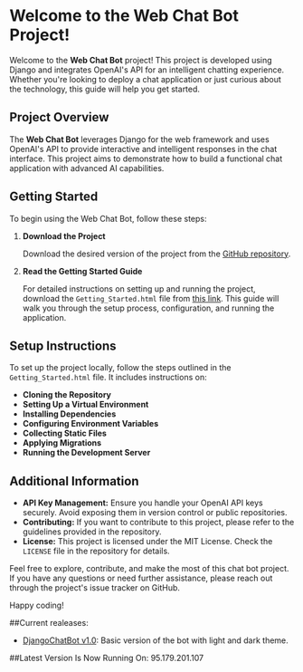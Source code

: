 # Welcome to the Web Chat Bot Project!

Welcome to the **Web Chat Bot** project! This project is developed using Django and integrates OpenAI's API for an intelligent chatting experience. Whether you're looking to deploy a chat application or just curious about the technology, this guide will help you get started.

## Project Overview

The **Web Chat Bot** leverages Django for the web framework and uses OpenAI's API to provide interactive and intelligent responses in the chat interface. This project aims to demonstrate how to build a functional chat application with advanced AI capabilities.

## Getting Started

To begin using the Web Chat Bot, follow these steps:

1. **Download the Project**

   Download the desired version of the project from the [GitHub repository](https://github.com/Aijcoder/DjangoChatBot). 

2. **Read the Getting Started Guide**

   For detailed instructions on setting up and running the project, download the `Getting_Started.html` file from [this link](https://github.com/Aijcoder/DjangoChatBot/blob/main/Getting_Started.html). This guide will walk you through the setup process, configuration, and running the application.

## Setup Instructions

To set up the project locally, follow the steps outlined in the `Getting_Started.html` file. It includes instructions on:

- **Cloning the Repository**
- **Setting Up a Virtual Environment**
- **Installing Dependencies**
- **Configuring Environment Variables**
- **Collecting Static Files**
- **Applying Migrations**
- **Running the Development Server**

## Additional Information

- **API Key Management:** Ensure you handle your OpenAI API keys securely. Avoid exposing them in version control or public repositories.
- **Contributing:** If you want to contribute to this project, please refer to the guidelines provided in the repository.
- **License:** This project is licensed under the MIT License. Check the `LICENSE` file in the repository for details.

Feel free to explore, contribute, and make the most of this chat bot project. If you have any questions or need further assistance, please reach out through the project's issue tracker on GitHub.

Happy coding!

##Current realeases:
- [DjangoChatBot v1.0](https://github.com/Aijcoder/DjangoChatBot/tree/main/DjangoChatBot%20V1.0): Basic version of the bot with light and dark theme.

##Latest Version Is Now Running On: 95.179.201.107
